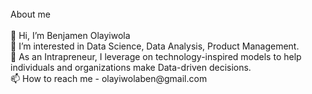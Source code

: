 <br>
About me <br>
<br>
👋 Hi, I’m Benjamen Olayiwola <br>
👀 I’m interested in Data Science, Data Analysis, Product Management.<br>
🌱 As an Intrapreneur, I leverage on technology-inspired models to help individuals and organizations make Data-driven decisions.<br>
📫 How to reach me - olayiwolaben@gmail.com 

<!---
BenOlaaa/BenOlaaa is a ✨ special ✨ repository because its `README.md` (this file) appears on your GitHub profile.
You can click the Preview link to take a look at your changes.
--->
